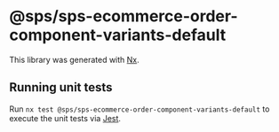 # @sps/sps-ecommerce-order-component-variants-default

This library was generated with [Nx](https://nx.dev).

## Running unit tests

Run `nx test @sps/sps-ecommerce-order-component-variants-default` to execute the unit tests via [Jest](https://jestjs.io).
